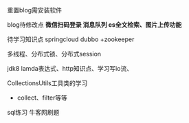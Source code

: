 重置blog需安装软件 

blog待修改点 **微信扫码登录 消息队列 es全文检索、图片上传功能**


待学习知识点 springcloud dubbo +zookeeper 

多线程、分布式锁、分布式session

jdk8 lamda表达式、http知识点、学习写io流、

CollectionsUtils工具类的学习
- collect、filter等等


sql练习 牛客网刷题
